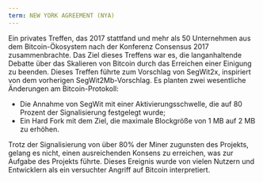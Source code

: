 ```yaml
---
term: NEW YORK AGREEMENT (NYA)
---
```


Ein privates Treffen, das 2017 stattfand und mehr als 50 Unternehmen aus dem Bitcoin-Ökosystem nach der Konferenz Consensus 2017 zusammenbrachte. Das Ziel dieses Treffens war es, die langanhaltende Debatte über das Skalieren von Bitcoin durch das Erreichen einer Einigung zu beenden. Dieses Treffen führte zum Vorschlag von SegWit2x, inspiriert von dem vorherigen SegWit2Mb-Vorschlag. Es planten zwei wesentliche Änderungen am Bitcoin-Protokoll:
* Die Annahme von SegWit mit einer Aktivierungsschwelle, die auf 80 Prozent der Signalisierung festgelegt wurde;
* Ein Hard Fork mit dem Ziel, die maximale Blockgröße von 1 MB auf 2 MB zu erhöhen.

Trotz der Signalisierung von über 80% der Miner zugunsten des Projekts, gelang es nicht, einen ausreichenden Konsens zu erreichen, was zur Aufgabe des Projekts führte. Dieses Ereignis wurde von vielen Nutzern und Entwicklern als ein versuchter Angriff auf Bitcoin interpretiert.